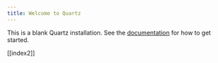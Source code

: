 ```yaml
---
title: Welcome to Quartz
---
```


This is a blank Quartz installation.
See the [documentation](https://quartz.jzhao.xyz) for how to get started.

[[index2]]